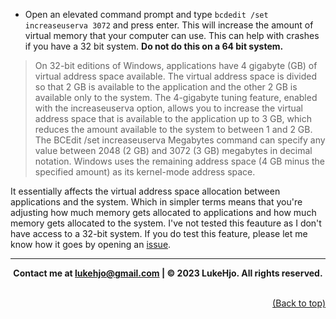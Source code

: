 - Open an elevated command prompt and type `bcdedit /set increaseuserva 3072` and press enter. This will increase the amount of virtual memory that your computer can use. This can help with crashes if you have a 32 bit system. **Do not do this on a 64 bit system.**

> On 32-bit editions of Windows, applications have 4 gigabyte (GB) of virtual address space available. The virtual address space is divided so that 2 GB is available to the application and the other 2 GB is available only to the system. The 4-gigabyte tuning feature, enabled with the increaseuserva option, allows you to increase the virtual address space that is available to the application up to 3 GB, which reduces the amount available to the system to between 1 and 2 GB. The BCEdit /set increaseuserva Megabytes command can specify any value between 2048 (2 GB) and 3072 (3 GB) megabytes in decimal notation. Windows uses the remaining address space (4 GB minus the specified amount) as its kernel-mode address space.

It essentially affects the virtual address space allocation between applications and the system. Which in simpler terms means that you're adjusting how much memory gets allocated to applications and how much memory gets allocated to the system. I've not tested this feauture as I don't have access to a 32-bit system. If you do test this feature, please let me know how it goes by opening an [issue](https://github.com/luke-beep/guide-to-optimizing-windows/issues).

---


**<div align="center" id="footer"> Contact me at lukehjo@gmail.com | © 2023 LukeHjo. All rights reserved. <div>**
<br>

<div align="right"><a href="#">(Back to top)</a></div>